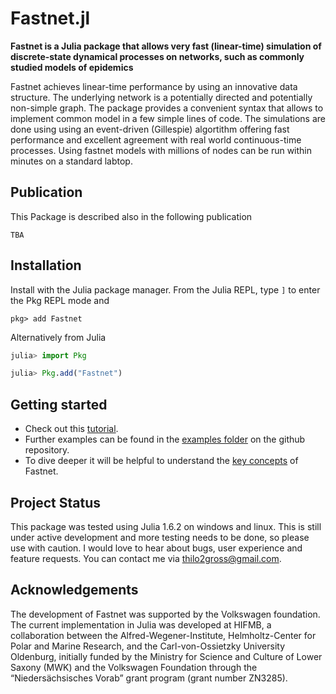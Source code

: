 # Fastnet.jl

**Fastnet is a Julia package that allows very fast (linear-time) simulation of discrete-state dynamical processes on networks, such as commonly studied models of epidemics**

Fastnet achieves linear-time performance by using an innovative data structure. The underlying network is a potentially directed and potentially non-simple graph. The package provides a convenient syntax that allows to implement common model in a few simple lines of code. The simulations are done using using an event-driven (Gillespie) algortithm offering fast performance and excellent agreement with real world continuous-time processes. Using fastnet models with millions of nodes can be run within minutes on a standard labtop. 

## Publication
This Package is described also in the following publication
```
TBA
```

## Installation

Install with the Julia package manager.
From the Julia REPL, type `]` to enter the Pkg REPL mode and

```
pkg> add Fastnet
```

Alternatively from Julia

```julia
julia> import Pkg

julia> Pkg.add("Fastnet")
```

## Getting started
- Check out this [tutorial](tutorial.md). 
- Further examples can be found in the [examples folder](https://github.com/bridgewalker/Fastnet.jl/tree/master/examples) on the github repository.
- To dive deeper it will be helpful to understand the [key concepts](concepts.md) of Fastnet. 

## Project Status
This package was tested using Julia 1.6.2 on windows and linux. This is still under active development and 
more testing needs to be done, so please use with caution. I would love to hear about bugs, user experience and 
feature requests. You can contact me via thilo2gross@gmail.com.

## Acknowledgements
The development of Fastnet was supported by the Volkswagen foundation. The current implementation in Julia was developed at HIFMB, a collaboration between the Alfred-Wegener-Institute, Helmholtz-Center for Polar and Marine Research, and the Carl-von-Ossietzky University Oldenburg, initially funded by the Ministry for Science and Culture of Lower Saxony (MWK) and the Volkswagen Foundation through the “Niedersächsisches Vorab” grant program (grant number ZN3285).
